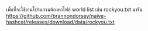 เพื่อที่จะใช้งานโปรแกรมต้องหาไฟล์ world list เช่น rockyou.txt มารัน
https://github.com/brannondorsey/naive-hashcat/releases/download/data/rockyou.txt
